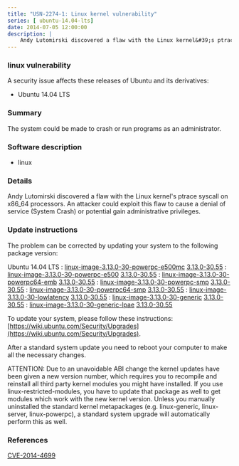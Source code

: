 ```yaml
---
title: "USN-2274-1: Linux kernel vulnerability"
series: [ ubuntu-14.04-lts]
date: 2014-07-05 12:00:00
description: |
    Andy Lutomirski discovered a flaw with the Linux kernel&#39;s ptrace syscall on x86_64 processors. An attacker could exploit this flaw to cause a denial of service (System Crash) or potential gain administrative privileges. 
--- 
```

 
 


### linux vulnerability

A security issue affects these releases of Ubuntu and its derivatives:

* Ubuntu 14.04 LTS

### Summary

The system could be made to crash or run programs as an administrator. 

### Software description

* linux 

### Details

Andy Lutomirski discovered a flaw with the Linux kernel&#39;s ptrace syscall on x86_64 processors. An attacker could exploit this flaw to cause a denial of service (System Crash) or potential gain administrative privileges. 

### Update instructions

The problem can be corrected by updating your system to the following package version:

Ubuntu 14.04 LTS
 : [linux-image-3.13.0-30-powerpc-e500mc](https://launchpad.net/ubuntu/+source/linux) <span> [3.13.0-30.55](https://launchpad.net/ubuntu/+source/linux/3.13.0-30.55) </span> 
 : [linux-image-3.13.0-30-powerpc-e500](https://launchpad.net/ubuntu/+source/linux) <span> [3.13.0-30.55](https://launchpad.net/ubuntu/+source/linux/3.13.0-30.55) </span> 
 : [linux-image-3.13.0-30-powerpc64-emb](https://launchpad.net/ubuntu/+source/linux) <span> [3.13.0-30.55](https://launchpad.net/ubuntu/+source/linux/3.13.0-30.55) </span> 
 : [linux-image-3.13.0-30-powerpc-smp](https://launchpad.net/ubuntu/+source/linux) <span> [3.13.0-30.55](https://launchpad.net/ubuntu/+source/linux/3.13.0-30.55) </span> 
 : [linux-image-3.13.0-30-powerpc64-smp](https://launchpad.net/ubuntu/+source/linux) <span> [3.13.0-30.55](https://launchpad.net/ubuntu/+source/linux/3.13.0-30.55) </span> 
 : [linux-image-3.13.0-30-lowlatency](https://launchpad.net/ubuntu/+source/linux) <span> [3.13.0-30.55](https://launchpad.net/ubuntu/+source/linux/3.13.0-30.55) </span> 
 : [linux-image-3.13.0-30-generic](https://launchpad.net/ubuntu/+source/linux) <span> [3.13.0-30.55](https://launchpad.net/ubuntu/+source/linux/3.13.0-30.55) </span> 
 : [linux-image-3.13.0-30-generic-lpae](https://launchpad.net/ubuntu/+source/linux) <span> [3.13.0-30.55](https://launchpad.net/ubuntu/+source/linux/3.13.0-30.55) </span> 

To update your system, please follow these instructions: [https://wiki.ubuntu.com/Security/Upgrades](https://wiki.ubuntu.com/Security/Upgrades).

After a standard system update you need to reboot your computer to make all the necessary changes.

ATTENTION: Due to an unavoidable ABI change the kernel updates have been given a new version number, which requires you to recompile and reinstall all third party kernel modules you might have installed. If you use linux-restricted-modules, you have to update that package as well to get modules which work with the new kernel version. Unless you manually uninstalled the standard kernel metapackages (e.g. linux-generic, linux-server, linux-powerpc), a standard system upgrade will automatically perform this as well. 

### References

 
 [CVE-2014-4699](http://people.ubuntu.com/~ubuntu-security/cve/CVE-2014-4699)
 

